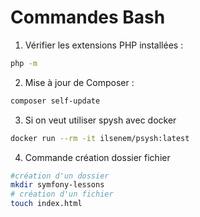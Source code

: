 # Commandes Bash

1. Vérifier les extensions PHP installées :
```bash
php -m
```

2. Mise à jour de Composer :
```bash
composer self-update
```

3. Si on veut utiliser spysh avec docker
```bash
docker run --rm -it ilsenem/psysh:latest 
```
4. Commande création dossier fichier
```bash
#création d'un dossier
mkdir symfony-lessons 
# création d'un fichier
touch index.html 
```
